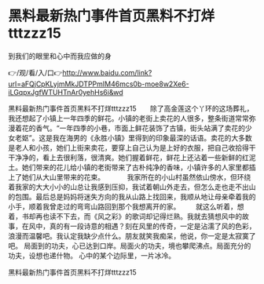 # 黑料最新热门事件首页黑料不打烊tttzzz15
到我们的眼里和心中而我应做的身

👉/观/看/入/口👉http://www.baidu.com/link?url=aFQjCpKLyjmMkJDTPPmIM46mcs0b-moe8w2Xe6-iLGqpxJgfWTUHTnAr0yehHs6i&wd

黑料最新热门事件首页黑料不打烊tttzzz15　　除了高金莲这个丫环的这场葬礼，我还想起了小镇上一年四季的鲜花。小镇的老街上卖花的人很多，整条街道常常弥漫着花的香气。“一年四季的小巷，市面上鲜花装饰了古镇，街头站满了卖花的少女老妪”。这是我在海男的《永胜小镇》里得到的印象最深的话语。卖花的大多数是老人和小孩，她们上街来卖花，要穿上自己认为是上好的衣服，把自己收拾得干干净净的，看上去很利落，很清爽。她们握着鲜花，鲜花上还沾着一些新鲜的红泥土。她们带来的花儿给小镇的老街带来了古朴纯净的香味，小镇许多的人家里都插上了她们从大山里带来的花束。
　　　我家所在的小山村虽然依山傍水，但环绕着我家的大大小小的山总让我感到压抑，我试着朝山外走去，但怎么走也走不出山的包围。最后总是妈妈将迷失方向的我从山路上找回来，我顺从地让母亲牵着我的小手，顺着我曾走过的弯弯山路回到那个我想离开的家。
　　就这么听着，想着，书却再也读不下去，而《风之彩》的歌词却记得烂熟。我就去猜想风中的故事，在风中，真的有一段诗意的相遇？刻在风里的传奇，一定是沾濡了风的色彩，浪漫而温馨吧。我认定我缺少点什么。朋友就笑我痴呆，他说，你一定是太寂寞了吧。
局面到的功夫，心已达到口岸。局面火的功夫，境也攀爬沸点。局面充分的功夫，设想也递什物。
心中的某个边际里，一片冰冷。

黑料最新热门事件首页黑料不打烊tttzzz15
